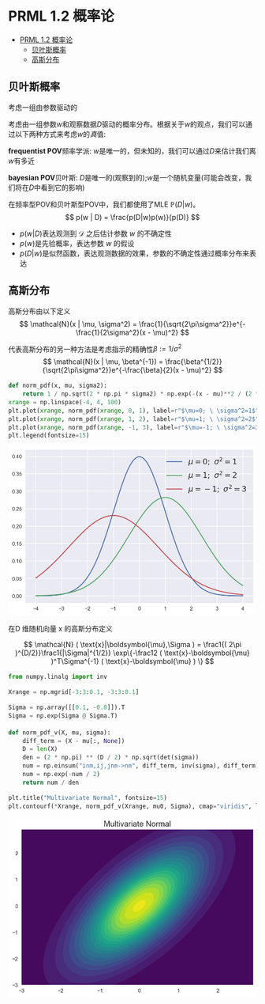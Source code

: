 # PRML 1.2 概率论

- [PRML 1.2 概率论](#PRML-12-概率论)
	- [贝叶斯概率](#贝叶斯概率)
	- [高斯分布](#高斯分布)

## 贝叶斯概率

考虑一组由参数驱动的

考虑由一组参数$w$和观察数据$D$驱动的概率分布。根据关于$w$的观点，我们可以通过以下两种方式来考虑$w$的*真*值:

**frequentist POV**频率学派: $w$是唯一的，但未知的，我们可以通过$D$来估计我们离$w$有多近

**bayesian POV**贝叶斯: $D$是唯一的(观察到的);$w$是一个随机变量(可能会改变，我们将在$D$中看到它的影响)

在频率型POV和贝叶斯型POV中，我们都使用了MLE $\mathbb{P}(D|w)$。
$$
p(w | D) = \frac{p(D|w)p(w)}{p(D)}
$$

- $p(w|D)$表达观测到 $\mathcal{D}$ 之后估计参数 $w$ 的不确定性
- $p(w)$是先验概率，表达参数 $w$ 的假设
- $p(D|w)$是似然函数，表达观测数据的效果，参数的不确定性通过概率分布来表达



## 高斯分布

高斯分布由以下定义
$$
\mathcal{N}(x | \mu, \sigma^2) = \frac{1}{\sqrt{2\pi\sigma^2}}e^{-\frac{1}{2\sigma^2}(x - \mu)^2}
$$


代表高斯分布的另一种方法是考虑指示的精确性$\beta := 1 / \sigma^2$
$$
\mathcal{N}(x | \mu, \beta^{-1}) = \frac{\beta^{1/2}}{\sqrt{2\pi\sigma^2}}e^{-\frac{\beta}{2}(x - \mu)^2}
$$

```python
def norm_pdf(x, mu, sigma2): 
    return 1 / np.sqrt(2 * np.pi * sigma2) * np.exp(-(x - mu)**2 / (2 * sigma2))
xrange = np.linspace(-4, 4, 100)
plt.plot(xrange, norm_pdf(xrange, 0, 1), label=r"$\mu=0; \ \sigma^2=1$")
plt.plot(xrange, norm_pdf(xrange, 1, 2), label=r"$\mu=1; \ \sigma^2=2$")
plt.plot(xrange, norm_pdf(xrange, -1, 3), label=r"$\mu=-1; \ \sigma^2=3$")
plt.legend(fontsize=15)
```

![](..\img\1.4.png)

在D 维随机向量 $\text{x}$ 的高斯分布定义

$$
\mathcal{N} ( \text{x}|\boldsymbol{\mu},\Sigma ) =
  \frac1{( 2\pi )^{D/2}}\frac1{|\Sigma|^{1/2}}
  \exp\{-\frac12 ( \text{x}-\boldsymbol{\mu} )^T\Sigma^{-1} ( \text{x}-\boldsymbol{\mu} ) \}
$$

```python
from numpy.linalg import inv
```

```python
Xrange = np.mgrid[-3:3:0.1, -3:3:0.1]
```

```python
Sigma = np.array([[0.1, -0.8]]).T
Sigma = np.exp(Sigma @ Sigma.T)

def norm_pdf_v(X, mu, sigma):
    diff_term = (X - mu[:, None])
    D = len(X)
    den = (2 * np.pi) ** (D / 2) * np.sqrt(det(sigma))
    num = np.einsum("inm,ij,jnm->nm", diff_term, inv(sigma), diff_term)
    num = np.exp(-num / 2)
    return num / den
```

```python
plt.title("Multivariate Normal", fontsize=15)
plt.contourf(*Xrange, norm_pdf_v(Xrange, mu0, Sigma), cmap="viridis", levels=20);
```

![](..\img\1.5.png)